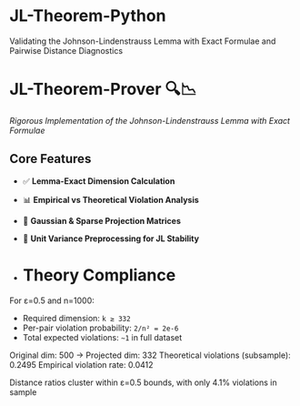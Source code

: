 # JL-Theorem-Python
Validating the Johnson-Lindenstrauss Lemma with Exact Formulae and Pairwise Distance Diagnostics
# JL-Theorem-Prover 🔍📉  
*Rigorous Implementation of the Johnson-Lindenstrauss Lemma with Exact Formulae*
## Core Features
- ✅ **Lemma-Exact Dimension Calculation**  
- 📊 **Empirical vs Theoretical Violation Analysis**  
- 🔀 **Gaussian & Sparse Projection Matrices**  
- 🧮 **Unit Variance Preprocessing for JL Stability**

- # Theory Compliance
For ε=0.5 and n=1000:
- Required dimension: `k ≥ 332`  
- Per-pair violation probability: `2/n² = 2e-6`  
- Total expected violations: `~1` in full dataset

Original dim: 500 → Projected dim: 332
Theoretical violations (subsample): 0.2495
Empirical violation rate: 0.0412

Distance ratios cluster within ε=0.5 bounds, with only 4.1% violations in sample

